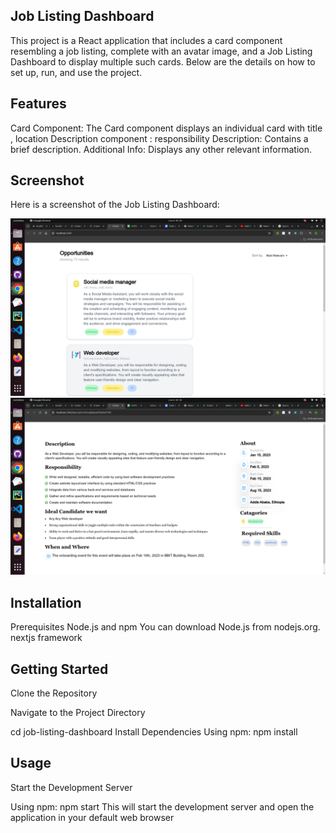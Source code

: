 ## Job Listing Dashboard
This project is a React application that includes a card component resembling a job listing, complete with an avatar image, and a Job Listing Dashboard to display multiple such cards. Below are the details on how to set up, run, and use the project.

## Features
Card Component: The Card component displays an individual card with title , location
Description component : responsibility
                        Description: Contains a brief description.
                        Additional Info: Displays any other relevant information.
## Screenshot

Here is a screenshot of the Job Listing Dashboard:


![First Screenshot](./public/first.png)
![Second Screenshot](./public/second.png)


## Installation
Prerequisites
Node.js and npm You can download Node.js from nodejs.org.
nextjs framework
## Getting Started
Clone the Repository

Navigate to the Project Directory

cd job-listing-dashboard
Install Dependencies
Using npm:
npm install

## Usage
Start the Development Server

Using npm:
npm start
This will start the development server and open the application in your default web browser 
